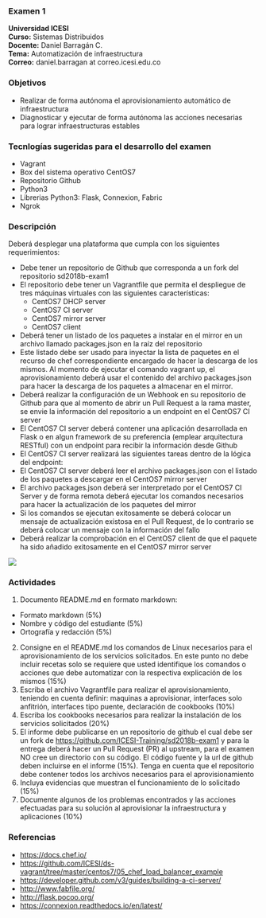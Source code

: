 ### Examen 1
**Universidad ICESI**  
**Curso:** Sistemas Distribuidos  
**Docente:** Daniel Barragán C.  
**Tema:** Automatización de infraestructura  
**Correo:** daniel.barragan at correo.icesi.edu.co

### Objetivos
* Realizar de forma autónoma el aprovisionamiento automático de infraestructura
* Diagnosticar y ejecutar de forma autónoma las acciones necesarias para lograr infraestructuras estables

### Tecnlogías sugeridas para el desarrollo del examen
* Vagrant
* Box del sistema operativo CentOS7
* Repositorio Github
* Python3
* Librerias Python3: Flask, Connexion, Fabric
* Ngrok

### Descripción
Deberá desplegar una plataforma que cumpla con los siguientes requerimientos:

* Debe tener un repositorio de Github que corresponda a un fork del repositorio sd2018b-exam1
* El repositorio debe tener un Vagrantfile que permita el despliegue de tres máquinas virtuales con las siguientes características:
  * CentOS7 DHCP server
  * CentOS7 CI server
  * CentOS7 mirror server
  * CentOS7 client
* Deberá tener un listado de los paquetes a instalar en el mirror en un archivo llamado packages.json en la raíz del repositorio
* Este listado debe ser usado para inyectar la lista de paquetes en el recurso de chef correspondiente encargado de hacer la descarga de los mismos. Al momento de ejecutar el comando vagrant up, el aprovisionamiento deberá usar el contenido del archivo packages.json para hacer la descarga de los paquetes a almacenar en el mirror.
* Deberá realizar la configuración de un Webhook en su repositorio de Github para que al momento de abrir un Pull Request a la rama master, se envie la información del repositorio a un endpoint en el CentOS7 CI server
* El CentOS7 CI server deberá contener una aplicación desarrollada en Flask o en algun framework de su preferencia (emplear arquitectura RESTful) con un endpoint para recibir la información desde Github
* El CentOS7 CI server realizará las siguientes tareas dentro de la lógica del endpoint:
 * El CentOS7 CI server deberá leer el archivo packages.json con el listado de los paquetes a descargar en el CentOS7 mirror server
 * El archivo packages.json deberá ser interpretado por el CentOS7 CI Server y de forma remota deberá ejecutar los comandos necesarios para hacer la actualización de los paquetes del mirror
 * Si los comandos se ejecutan exitosamente se deberá colocar un mensaje de actualización existosa en el Pull Request, de lo contrario se deberá colocar un mensaje con la información del fallo
* Deberá realizar la comprobación en el CentOS7 client de que el paquete ha sido añadido exitosamente en el CentOS7 mirror server

![][1]

### Actividades
1. Documento README.md en formato markdown:  
  * Formato markdown (5%)
  * Nombre y código del estudiante (5%)
  * Ortografía y redacción (5%)
2. Consigne en el README.md los comandos de Linux necesarios para el aprovisionamiento de los servicios solicitados. En este punto no debe incluir recetas solo se requiere que usted identifique los comandos o acciones que debe automatizar con la respectiva explicación de los mismos (15%)
3. Escriba el archivo Vagrantfile para realizar el aprovisionamiento, teniendo en cuenta definir:
maquinas a aprovisionar, interfaces solo anfitrión, interfaces tipo puente, declaración de cookbooks (10%)
4. Escriba los cookbooks necesarios para realizar la instalación de los servicios solicitados (20%)
5. El informe debe publicarse en un repositorio de github el cual debe ser un fork de https://github.com/ICESI-Training/sd2018b-exam1 y para la entrega deberá hacer un Pull Request (PR) al upstream, para el examen NO cree un directorio con su código. El código fuente y la url de github deben incluirse en el informe (15%). Tenga en cuenta que el repositorio debe contener todos los archivos necesarios para el aprovisionamiento
6. Incluya evidencias que muestran el funcionamiento de lo solicitado (15%)
7. Documente algunos de los problemas encontrados y las acciones efectuadas para su solución al aprovisionar la infraestructura y aplicaciones (10%)

### Referencias
* https://docs.chef.io/  
* https://github.com/ICESI/ds-vagrant/tree/master/centos7/05_chef_load_balancer_example
* https://developer.github.com/v3/guides/building-a-ci-server/
* http://www.fabfile.org/
* http://flask.pocoo.org/
* https://connexion.readthedocs.io/en/latest/

[1]: images/01_diagrama_despliegue.png
